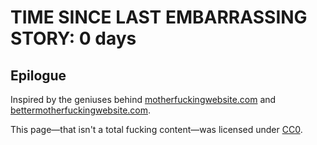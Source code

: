 # TIME SINCE LAST EMBARRASSING STORY: 0 days

## Epilogue

Inspired by the geniuses behind [motherfuckingwebsite.com](https://motherfuckingwebsite.com/) and [bettermotherfuckingwebsite.com](http://bettermotherfuckingwebsite.com/).

This page—that isn't a total fucking content—was licensed under [CC0](https://creativecommons.org/publicdomain/zero/1.0/).
